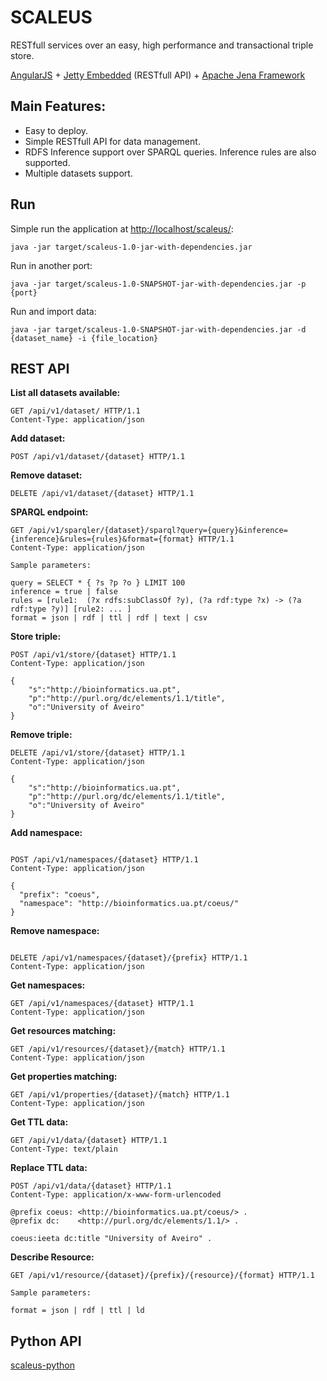 # SCALEUS
RESTfull services over an easy, high performance and transactional triple store.

[AngularJS](https://angularjs.org/) + [Jetty Embedded](http://www.eclipse.org/jetty/) (RESTfull API) + [Apache Jena Framework](https://jena.apache.org/)

## Main Features:

- Easy to deploy.
- Simple RESTfull API for data management.
- RDFS Inference support over SPARQL queries. Inference rules are also supported.
- Multiple datasets support.

## Run 

Simple run the application at [http://localhost/scaleus/](http://localhost/scaleus/):
```
java -jar target/scaleus-1.0-jar-with-dependencies.jar
```

Run in another port:
```
java -jar target/scaleus-1.0-SNAPSHOT-jar-with-dependencies.jar -p {port}
```

Run and import data:
```
java -jar target/scaleus-1.0-SNAPSHOT-jar-with-dependencies.jar -d {dataset_name} -i {file_location}
```

## REST API

**List all datasets available:**

```
GET /api/v1/dataset/ HTTP/1.1
Content-Type: application/json
```

**Add dataset:**

```
POST /api/v1/dataset/{dataset} HTTP/1.1
```

**Remove dataset:**

```
DELETE /api/v1/dataset/{dataset} HTTP/1.1
```

**SPARQL endpoint:**

```
GET /api/v1/sparqler/{dataset}/sparql?query={query}&inference={inference}&rules={rules}&format={format} HTTP/1.1
Content-Type: application/json

Sample parameters:

query = SELECT * { ?s ?p ?o } LIMIT 100
inference = true | false
rules = [rule1:  (?x rdfs:subClassOf ?y), (?a rdf:type ?x) -> (?a rdf:type ?y)] [rule2: ... ]
format = json | rdf | ttl | rdf | text | csv

```

**Store triple:**

```
POST /api/v1/store/{dataset} HTTP/1.1
Content-Type: application/json

{
	"s":"http://bioinformatics.ua.pt",
	"p":"http://purl.org/dc/elements/1.1/title",
	"o":"University of Aveiro"
}
```

**Remove triple:**

```
DELETE /api/v1/store/{dataset} HTTP/1.1
Content-Type: application/json

{
	"s":"http://bioinformatics.ua.pt",
	"p":"http://purl.org/dc/elements/1.1/title",
	"o":"University of Aveiro"
}
```

**Add namespace:**

```

POST /api/v1/namespaces/{dataset} HTTP/1.1
Content-Type: application/json

{
  "prefix": "coeus",
  "namespace": "http://bioinformatics.ua.pt/coeus/"
}
```

**Remove namespace:**

```

DELETE /api/v1/namespaces/{dataset}/{prefix} HTTP/1.1
Content-Type: application/json

```

**Get namespaces:**

```
GET /api/v1/namespaces/{dataset} HTTP/1.1
Content-Type: application/json
```

**Get resources matching:**

```
GET /api/v1/resources/{dataset}/{match} HTTP/1.1
Content-Type: application/json
```

**Get properties matching:**

```
GET /api/v1/properties/{dataset}/{match} HTTP/1.1
Content-Type: application/json
```

**Get TTL data:**

```
GET /api/v1/data/{dataset} HTTP/1.1
Content-Type: text/plain
```

**Replace TTL data:**

```
POST /api/v1/data/{dataset} HTTP/1.1
Content-Type: application/x-www-form-urlencoded

@prefix coeus: <http://bioinformatics.ua.pt/coeus/> .
@prefix dc:    <http://purl.org/dc/elements/1.1/> .

coeus:ieeta dc:title "University of Aveiro" .
```

**Describe Resource:**

```
GET /api/v1/resource/{dataset}/{prefix}/{resource}/{format} HTTP/1.1

Sample parameters:

format = json | rdf | ttl | ld 
```

## Python API

[scaleus-python](https://github.com/bioinformatics-ua/scaleus-python)
